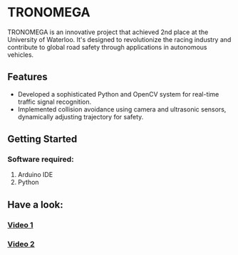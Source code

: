 # TRONOMEGA

TRONOMEGA is an innovative project that achieved 2nd place at the University of Waterloo. It's designed to revolutionize the racing industry and contribute to global road safety through applications in autonomous vehicles.

## Features

- Developed a sophisticated Python and OpenCV system for real-time traffic signal recognition.
- Implemented collision avoidance using camera and ultrasonic sensors, dynamically adjusting trajectory for safety.

## Getting Started


### Software required:
1. Arduino IDE
2. Python


## Have a look:
### [Video 1](https://youtu.be/39BDuqv4hR4?si=E46w9X6PYa7aqrYl)
### [Video 2](https://youtu.be/mfmG8wr3OjY?si=IdG5CS52OVwlacDw)



